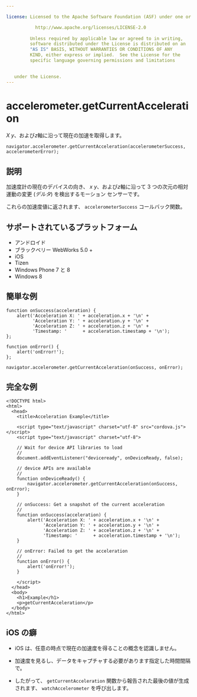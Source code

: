 ```yaml
---

license: Licensed to the Apache Software Foundation (ASF) under one or more contributor license agreements. See the NOTICE file distributed with this work for additional information regarding copyright ownership. The ASF licenses this file to you under the Apache License, Version 2.0 (the "License"); you may not use this file except in compliance with the License. You may obtain a copy of the License at

           http://www.apache.org/licenses/LICENSE-2.0
    
         Unless required by applicable law or agreed to in writing,
         software distributed under the License is distributed on an
         "AS IS" BASIS, WITHOUT WARRANTIES OR CONDITIONS OF ANY
         KIND, either express or implied.  See the License for the
         specific language governing permissions and limitations
    

   under the License.
---
```


# accelerometer.getCurrentAcceleration

*X* *y*、および*z*軸に沿って現在の加速を取得します。

    navigator.accelerometer.getCurrentAcceleration(accelerometerSuccess, accelerometerError);
    

## 説明

加速度計の現在のデバイスの向き、 *x* *y*、および*z*軸に沿って 3 つの次元の相対運動の変更 (*デルタ*) を検出するモーション センサーです。

これらの加速度値に返されます、 `accelerometerSuccess` コールバック関数。

## サポートされているプラットフォーム

*   アンドロイド
*   ブラックベリー WebWorks 5.0 +
*   iOS
*   Tizen
*   Windows Phone 7 と 8
*   Windows 8

## 簡単な例

    function onSuccess(acceleration) {
        alert('Acceleration X: ' + acceleration.x + '\n' +
              'Acceleration Y: ' + acceleration.y + '\n' +
              'Acceleration Z: ' + acceleration.z + '\n' +
              'Timestamp: '      + acceleration.timestamp + '\n');
    };
    
    function onError() {
        alert('onError!');
    };
    
    navigator.accelerometer.getCurrentAcceleration(onSuccess, onError);
    

## 完全な例

    <!DOCTYPE html>
    <html>
      <head>
        <title>Acceleration Example</title>
    
        <script type="text/javascript" charset="utf-8" src="cordova.js"></script>
        <script type="text/javascript" charset="utf-8">
    
        // Wait for device API libraries to load
        //
        document.addEventListener("deviceready", onDeviceReady, false);
    
        // device APIs are available
        //
        function onDeviceReady() {
            navigator.accelerometer.getCurrentAcceleration(onSuccess, onError);
        }
    
        // onSuccess: Get a snapshot of the current acceleration
        //
        function onSuccess(acceleration) {
            alert('Acceleration X: ' + acceleration.x + '\n' +
                  'Acceleration Y: ' + acceleration.y + '\n' +
                  'Acceleration Z: ' + acceleration.z + '\n' +
                  'Timestamp: '      + acceleration.timestamp + '\n');
        }
    
        // onError: Failed to get the acceleration
        //
        function onError() {
            alert('onError!');
        }
    
        </script>
      </head>
      <body>
        <h1>Example</h1>
        <p>getCurrentAcceleration</p>
      </body>
    </html>
    

## iOS の癖

*   iOS は、任意の時点で現在の加速度を得ることの概念を認識しません。

*   加速度を見るし、データをキャプチャする必要があります指定した時間間隔で。

*   したがって、 `getCurrentAcceleration` 関数から報告された最後の値が生成されます、 `watchAccelerometer` を呼び出します。